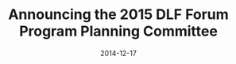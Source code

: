 ---
title: Announcing the 2015 DLF Forum Program Planning Committee
url: https://www.diglib.org/announcing-the-2015-dlf-forum-program-planning-committee/
date: 2014-12-17
blurb: "We had an incredible response to our call for volunteers for the 2015 DLF Forum Program Planning Committee (PPC). The 2015 PPC has the distinction of planning the first Forum outside of the United States, and will work closely with DLF staff to create a"
---